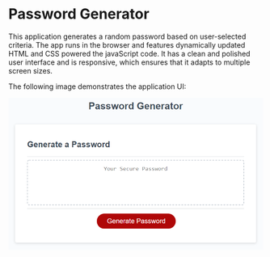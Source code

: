 # Password Generator

This application generates a random password based on user-selected criteria. The app runs in the browser and features dynamically updated HTML and CSS powered the javaScript code. It has a clean and polished user interface and is responsive, which ensures that it adapts to multiple screen sizes.

The following image demonstrates the application UI:

![password-generator-schreenshot](https://github.com/Ajmaljalal/password-generator/blob/master/passwod-generator.png)

